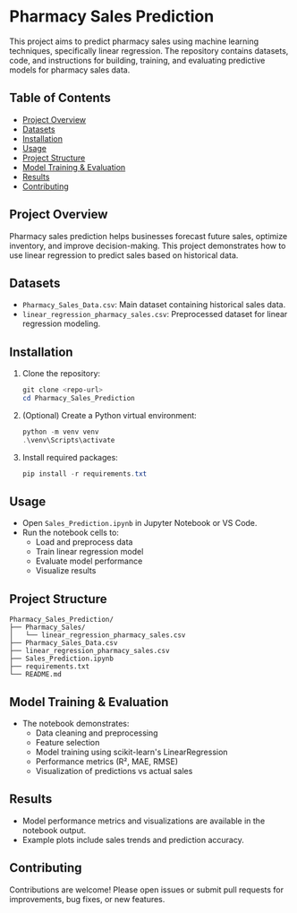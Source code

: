 # Pharmacy Sales Prediction

This project aims to predict pharmacy sales using machine learning techniques, specifically linear regression. The repository contains datasets, code, and instructions for building, training, and evaluating predictive models for pharmacy sales data.

## Table of Contents
- [Project Overview](#project-overview)
- [Datasets](#datasets)
- [Installation](#installation)
- [Usage](#usage)
- [Project Structure](#project-structure)
- [Model Training & Evaluation](#model-training--evaluation)
- [Results](#results)
- [Contributing](#contributing)


## Project Overview
Pharmacy sales prediction helps businesses forecast future sales, optimize inventory, and improve decision-making. This project demonstrates how to use linear regression to predict sales based on historical data.

## Datasets
- `Pharmacy_Sales_Data.csv`: Main dataset containing historical sales data.
- `linear_regression_pharmacy_sales.csv`: Preprocessed dataset for linear regression modeling.

## Installation
1. Clone the repository:
   ```powershell
   git clone <repo-url>
   cd Pharmacy_Sales_Prediction
   ```
2. (Optional) Create a Python virtual environment:
   ```powershell
   python -m venv venv
   .\venv\Scripts\activate
   ```
3. Install required packages:
   ```powershell
   pip install -r requirements.txt
   ```

## Usage
- Open `Sales_Prediction.ipynb` in Jupyter Notebook or VS Code.
- Run the notebook cells to:
  - Load and preprocess data
  - Train linear regression model
  - Evaluate model performance
  - Visualize results

## Project Structure
```
Pharmacy_Sales_Prediction/
├── Pharmacy_Sales/
│   └── linear_regression_pharmacy_sales.csv
├── Pharmacy_Sales_Data.csv
├── linear_regression_pharmacy_sales.csv
├── Sales_Prediction.ipynb
├── requirements.txt
└── README.md
```

## Model Training & Evaluation
- The notebook demonstrates:
  - Data cleaning and preprocessing
  - Feature selection
  - Model training using scikit-learn's LinearRegression
  - Performance metrics (R², MAE, RMSE)
  - Visualization of predictions vs actual sales

## Results
- Model performance metrics and visualizations are available in the notebook output.
- Example plots include sales trends and prediction accuracy.

## Contributing
Contributions are welcome! Please open issues or submit pull requests for improvements, bug fixes, or new features.


